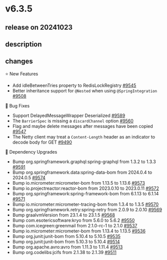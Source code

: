 # v6.3.5

## release on 20241023

## description

## changes

⭐ New Features

* Add idleBetweenTries property to RedisLockRegistry <a href="https://github.com/spring-projects/spring-integration/issues/9545" data-hovercard-type="issue" data-hovercard-url="/spring-projects/spring-integration/issues/9545/hovercard">#9545</a>
* Better inheritance support for <code>@Nested</code> when using <code>@SpringIntegration</code> <a href="https://github.com/spring-projects/spring-integration/issues/9508" data-hovercard-type="issue" data-hovercard-url="/spring-projects/spring-integration/issues/9508/hovercard">#9508</a>

🐞 Bug Fixes

* Support DelayedMessageWrapper Deserialized <a href="https://github.com/spring-projects/spring-integration/issues/9589" data-hovercard-type="issue" data-hovercard-url="/spring-projects/spring-integration/issues/9589/hovercard">#9589</a>
* The <code>BarrierSpec</code> is missing a <code>discardChannel</code> option <a href="https://github.com/spring-projects/spring-integration/issues/9560" data-hovercard-type="issue" data-hovercard-url="/spring-projects/spring-integration/issues/9560/hovercard">#9560</a>
* Flag and maybe delete messages after messages have been copied <a href="https://github.com/spring-projects/spring-integration/issues/9547" data-hovercard-type="issue" data-hovercard-url="/spring-projects/spring-integration/issues/9547/hovercard">#9547</a>
* The Netty client may treat a <code>Content-Length</code> header as an indicator to decode body for GET <a href="https://github.com/spring-projects/spring-integration/issues/9490" data-hovercard-type="issue" data-hovercard-url="/spring-projects/spring-integration/issues/9490/hovercard">#9490</a>

🔨 Dependency Upgrades

* Bump org.springframework.graphql:spring-graphql from 1.3.2 to 1.3.3 <a href="https://github.com/spring-projects/spring-integration/pull/9591" data-hovercard-type="pull_request" data-hovercard-url="/spring-projects/spring-integration/pull/9591/hovercard">#9591</a>
* Bump org.springframework.data:spring-data-bom from 2024.0.4 to 2024.0.5 <a href="https://github.com/spring-projects/spring-integration/pull/9574" data-hovercard-type="pull_request" data-hovercard-url="/spring-projects/spring-integration/pull/9574/hovercard">#9574</a>
* Bump io.micrometer:micrometer-bom from 1.13.5 to 1.13.6 <a href="https://github.com/spring-projects/spring-integration/pull/9573" data-hovercard-type="pull_request" data-hovercard-url="/spring-projects/spring-integration/pull/9573/hovercard">#9573</a>
* Bump io.projectreactor:reactor-bom from 2023.0.10 to 2023.0.11 <a href="https://github.com/spring-projects/spring-integration/pull/9572" data-hovercard-type="pull_request" data-hovercard-url="/spring-projects/spring-integration/pull/9572/hovercard">#9572</a>
* Bump org.springframework:spring-framework-bom from 6.1.13 to 6.1.14 <a href="https://github.com/spring-projects/spring-integration/pull/9571" data-hovercard-type="pull_request" data-hovercard-url="/spring-projects/spring-integration/pull/9571/hovercard">#9571</a>
* Bump io.micrometer:micrometer-tracing-bom from 1.3.4 to 1.3.5 <a href="https://github.com/spring-projects/spring-integration/pull/9570" data-hovercard-type="pull_request" data-hovercard-url="/spring-projects/spring-integration/pull/9570/hovercard">#9570</a>
* Bump org.springframework.retry:spring-retry from 2.0.9 to 2.0.10 <a href="https://github.com/spring-projects/spring-integration/pull/9569" data-hovercard-type="pull_request" data-hovercard-url="/spring-projects/spring-integration/pull/9569/hovercard">#9569</a>
* Bump graalvmVersion from 23.1.4 to 23.1.5 <a href="https://github.com/spring-projects/spring-integration/pull/9568" data-hovercard-type="pull_request" data-hovercard-url="/spring-projects/spring-integration/pull/9568/hovercard">#9568</a>
* Bump com.esotericsoftware:kryo from 5.6.0 to 5.6.2 <a href="https://github.com/spring-projects/spring-integration/pull/9550" data-hovercard-type="pull_request" data-hovercard-url="/spring-projects/spring-integration/pull/9550/hovercard">#9550</a>
* Bump com.icegreen:greenmail from 2.1.0-rc-1 to 2.1.0 <a href="https://github.com/spring-projects/spring-integration/pull/9537" data-hovercard-type="pull_request" data-hovercard-url="/spring-projects/spring-integration/pull/9537/hovercard">#9537</a>
* Bump io.micrometer:micrometer-bom from 1.13.4 to 1.13.5 <a href="https://github.com/spring-projects/spring-integration/pull/9536" data-hovercard-type="pull_request" data-hovercard-url="/spring-projects/spring-integration/pull/9536/hovercard">#9536</a>
* Bump org.junit:junit-bom from 5.10.4 to 5.10.5 <a href="https://github.com/spring-projects/spring-integration/pull/9535" data-hovercard-type="pull_request" data-hovercard-url="/spring-projects/spring-integration/pull/9535/hovercard">#9535</a>
* Bump org.junit:junit-bom from 5.10.3 to 5.10.4 <a href="https://github.com/spring-projects/spring-integration/pull/9514" data-hovercard-type="pull_request" data-hovercard-url="/spring-projects/spring-integration/pull/9514/hovercard">#9514</a>
* Bump org.apache.avro:avro from 1.11.3 to 1.11.4 <a href="https://github.com/spring-projects/spring-integration/pull/9513" data-hovercard-type="pull_request" data-hovercard-url="/spring-projects/spring-integration/pull/9513/hovercard">#9513</a>
* Bump org.codelibs:jcifs from 2.1.38 to 2.1.39 <a href="https://github.com/spring-projects/spring-integration/pull/9511" data-hovercard-type="pull_request" data-hovercard-url="/spring-projects/spring-integration/pull/9511/hovercard">#9511</a>

